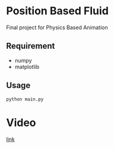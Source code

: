 # Position Based Fluid
Final project for Physics Based Animation

## Requirement

- numpy
- matplotlib

## Usage

```
python main.py
```

# Video
[link](https://streamable.com/0ihbuk)
